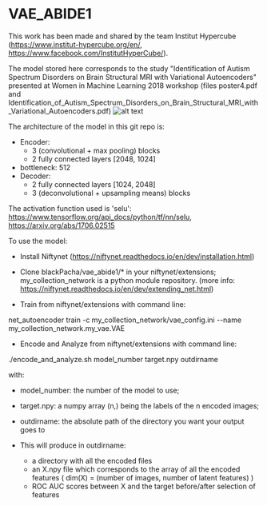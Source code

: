 # VAE_ABIDE1
This work has been made and shared by the team Institut Hypercube (https://www.institut-hypercube.org/en/, https://www.facebook.com/InstitutHyperCube/).

The model stored here corresponds to the study "Identification of Autism Spectrum Disorders on Brain Structural MRI with Variational Autoencoders" presented at Women in Machine Learning 2018 workshop (files poster4.pdf and Identification_of_Autism_Spectrum_Disorders_on_Brain_Structural_MRI_with_Variational_Autoencoders.pdf)
![alt text](https://raw.githubusercontent.com/blackPacha/VAE_ABIDE1/blob/master/poster43.jpeg)

The architecture of the model in this git repo is: 
- Encoder:
  - 3 (convolutional + max pooling) blocks
  - 2 fully connected layers [2048, 1024]
- bottleneck: 512
- Decoder:
  - 2 fully connected layers [1024, 2048]
  - 3 (deconvolutional + upsampling means) blocks

The activation function used is 'selu': https://www.tensorflow.org/api_docs/python/tf/nn/selu, https://arxiv.org/abs/1706.02515

To use the model: 

- Install Niftynet (https://niftynet.readthedocs.io/en/dev/installation.html)

- Clone blackPacha/vae_abide1/* in your niftynet/extensions; my_collection_network is a python module repository.
(more info: https://niftynet.readthedocs.io/en/dev/extending_net.html)

- Train from niftynet/extensions with command line: 

net_autoencoder train -c my_collection_network/vae_config.ini --name my_collection_network.my_vae.VAE

- Encode and Analyze from niftynet/extensions with command line:

./encode_and_analyze.sh model_number target.npy outdirname

with: 
  - model_number: the number of the model to use;
  - target.npy: a numpy array (n,) being the labels of the n encoded images;
  - outdirname: the absolute path of the directory you want your output goes to
  
- This will produce in outdirname:
  - a directory with all the encoded files
  - an X.npy file which corresponds to the array of all the encoded features ( dim(X) = (number of images, number of latent features) )
  - ROC AUC scores between X and the target before/after selection of features 
